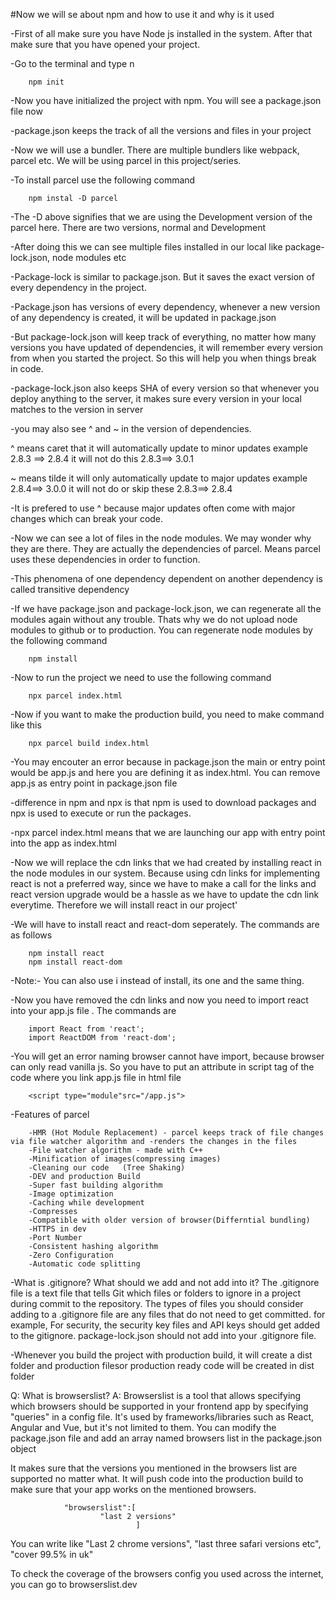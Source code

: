 #Now we will se about npm and how to use it and why is it used

-First of all make sure you have Node js installed in the system. After that make sure that you have opened your project.

-Go to the terminal and type n

        npm init


-Now you have initialized the project with npm. You will see a package.json file now

-package.json keeps the track of all the versions and files in your project

-Now we will use a bundler. There are multiple bundlers like webpack, parcel etc. We will be using parcel in this project/series.

-To install parcel use the following command

        npm instal -D parcel

-The -D above signifies that we are using the Development version of the parcel here. There are two versions, normal and Development

-After doing this we can see multiple files installed in our local like package-lock.json, node modules etc

-Package-lock is similar to package.json. But it saves the exact version of every dependency in the project. 

-Package.json has versions of every dependency, whenever a new version of any dependency is created, it will be updated in package.json

-But package-lock.json will keep track of everything, no matter how many versions you have updated of dependencies, it will remember every version from when you started the project. So this will help you when things break in code. 

-package-lock.json also keeps SHA of every version so that whenever you deploy anything to the server, it makes sure every version in your local matches to the version in server

-you may also see ^ and ~ in the version of dependencies. 

^ means caret that it will automatically update to minor updates
    example
    2.8.3 ==> 2.8.4
    it will not do this
    2.8.3==> 3.0.1

~ means tilde it will only automatically update to major updates
    example
    2.8.4==> 3.0.0
    it will not do or skip these
    2.8.3==> 2.8.4

-It is prefered to use ^ because major updates often come with major changes which can break your code.

-Now we can see a lot of files in the node modules. We may wonder why they are there. They are actually the dependencies of parcel. Means parcel uses these dependencies in order to function. 

-This phenomena of one dependency dependent on another dependency is called transitive dependency

-If we have package.json and package-lock.json, we can regenerate all the modules again without any trouble. Thats why we do not upload node modules to github or to production. 
You can regenerate node modules by the following command

        npm install

-Now to run the project we need to use the following command

        npx parcel index.html

-Now if you want to make the production build, you need to make command like this

        npx parcel build index.html

-You may encouter an error because in package.json the main or entry point would be app.js and here you are defining it as index.html. You can remove app.js as entry point in package.json file

-difference in npm and npx is that npm is used to download packages and npx is used to execute or run the packages.

-npx parcel index.html means that we are launching our app with entry point into the app as index.html

-Now we will replace the cdn links that we had created by installing react in the node modules in our system. Because using cdn links for implementing react is not a preferred way, since we have to make a call for the links and react version upgrade would be a hassle as we have to update the cdn link everytime. Therefore we will install react in our project'

-We will have to install react and react-dom seperately. The commands are as follows

        npm install react
        npm install react-dom

-Note:- You can also use i instead of install, its one and the same thing. 

-Now you have removed the cdn links and now you need to import react into your app.js file . The commands are

        import React from 'react';
        import ReactDOM from 'react-dom';

-You will get an error naming browser cannot have import, because browser can only read vanilla js. So you have to put an attribute in script tag of the code where you link app.js file in html file

        <script type="module"src="/app.js">

-Features of parcel
        
        -HMR (Hot Module Replacement) - parcel keeps track of file changes via file watcher algorithm and -renders the changes in the files
        -File watcher algorithm - made with C++
        -Minification of images(compressing images)
        -Cleaning our code   (Tree Shaking) 
        -DEV and production Build
        -Super fast building algorithm
        -Image optimization
        -Caching while development
        -Compresses
        -Compatible with older version of browser(Differntial bundling)
        -HTTPS in dev
        -Port Number
        -Consistent hashing algorithm
        -Zero Configuration
        -Automatic code splitting

-What is .gitignore? What should we add and not add into it?
The .gitignore file is a text file that tells Git which files or folders to ignore in a project during commit to the repository. The types of files you should consider adding to a .gitignore file are any files that do not need to get committed. for example, For security, the security key files and API keys should get added to the gitignore. package-lock.json should not add into your .gitignore file.

-Whenever you build the project with production build, it will create a dist folder and production filesor production ready code will be created in dist folder

Q: What is browserslist?
A: Browserslist is a tool that allows specifying which browsers should be supported in your frontend app by specifying "queries" in a config file. It's used by frameworks/libraries such as React, Angular and Vue, but it's not limited to them.
You can modify the package.json file and add an array named browsers list in the package.json object

It makes sure that the versions you mentioned in the browsers list are supported no matter what. It will push code into the production build to make sure that your app works on the mentioned browsers.

                "browserslist":[
                        "last 2 versions"
                                ]       
You can write like "Last 2 chrome versions", "last three safari versions etc", "cover 99.5% in  uk"                       

To check the coverage of the browsers config you used across the internet,        you can go to browserslist.dev

